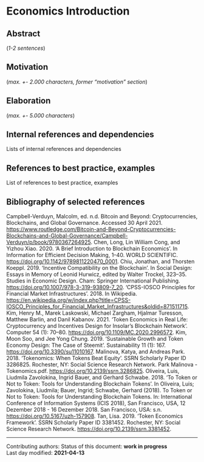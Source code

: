 # Economics Introduction

## Abstract

(*1-2 sentences*)
    
## Motivation

(*max. +- 2.000 characters, former “motivation” section*) 
    
## Elaboration

(*max. +- 5.000 characters*)
    
## Internal references and dependencies

Lists of internal references and dependencies 
    
## References to best practice, examples  

List of references to best practice, examples 
	
## Bibliography of selected references

Campbell-Verduyn, Malcolm, ed. n.d. Bitcoin and Beyond: Cryptocurrencies, Blockchains, and Global Governance. Accessed 30 April 2021. https://www.routledge.com/Bitcoin-and-Beyond-Cryptocurrencies-Blockchains-and-Global-Governance/Campbell-Verduyn/p/book/9780367264925.
Chen, Long, Lin William Cong, and Yizhou Xiao. 2020. ‘A Brief Introduction to Blockchain Economics’. In Information for Efficient Decision Making, 1–40. WORLD SCIENTIFIC. https://doi.org/10.1142/9789811220470_0001.
Chiu, Jonathan, and Thorsten Koeppl. 2019. ‘Incentive Compatibility on the Blockchain’. In Social Design: Essays in Memory of Leonid Hurwicz, edited by Walter Trockel, 323–35. Studies in Economic Design. Cham: Springer International Publishing. https://doi.org/10.1007/978-3-319-93809-7_20.
‘CPSS-IOSCO Principles for Financial Market Infrastructures’. 2018. In Wikipedia. https://en.wikipedia.org/w/index.php?title=CPSS-IOSCO_Principles_for_Financial_Market_Infrastructures&oldid=871511715.
Kim, Henry M., Marek Laskowski, Michael Zargham, Hjalmar Turesson, Matthew Barlin, and Danil Kabanov. 2021. ‘Token Economics in Real Life: Cryptocurrency and Incentives Design for Insolar’s Blockchain Network’. Computer 54 (1): 70–80. https://doi.org/10.1109/MC.2020.2996572.
Kim, Moon Soo, and Jee Yong Chung. 2019. ‘Sustainable Growth and Token Economy Design: The Case of Steemit’. Sustainability 11 (1): 167. https://doi.org/10.3390/su11010167.
Malinova, Katya, and Andreas Park. 2018. ‘Tokenomics: When Tokens Beat Equity’. SSRN Scholarly Paper ID 3286825. Rochester, NY: Social Science Research Network. Park Malinova - Tokenomics.pdf. https://doi.org/10.2139/ssrn.3286825.
Oliveira, Luis, Liudmila Zavolokina, Ingrid Bauer, and Gerhard Schwabe. 2018. ‘To Token or Not to Token: Tools for Understanding Blockchain Tokens’. In Oliveira, Luis; Zavolokina, Liudmila; Bauer, Ingrid; Schwabe, Gerhard  (2018). To Token or Not to Token: Tools for Understanding Blockchain Tokens.  In: International Conference of Information Systems (ICIS 2018), San Francisco, USA, 12 Dezember 2018 - 16 Dezember 2018. San Francisco, USA: s.n. https://doi.org/10.5167/uzh-157908.
Tan, Lisa. 2019. ‘Token Economics Framework’. SSRN Scholarly Paper ID 3381452. Rochester, NY: Social Science Research Network. https://doi.org/10.2139/ssrn.3381452.


________

Contributing authors: 
Status of this document: **work in progress**  
Last day modified: **2021-04-13**
